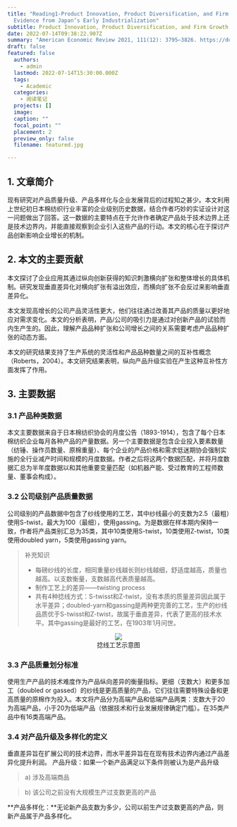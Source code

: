 ```yaml
---
title: "Reading1-Product Innovation, Product Diversification, and Firm Growth:
  Evidence from Japan’s Early Industrialization"
subtitle: Product Innovation, Product Diversification, and Firm Growth.
date: 2022-07-14T09:38:22.907Z
summary: "American Economic Review 2021, 111(12): 3795–3826. https://doi.org/10.1257/aer.20201656"
draft: false
featured: false
  authors:
	- admin
  lastmod: 2022-07-14T15:30:00.000Z
  tags:
	- Academic
  categories:
	- 阅读笔记
  projects: []
  image:
  caption: ""
  focal_point: ""
  placement: 2
  preview_only: false
  filename: featured.jpg

---
```


## 1. 文章简介

现有研究对产品质量升级、产品多样化与企业发展背后的过程知之甚少。本文利用上世纪初日本棉纺织行业丰富的企业级别历史数据，结合作者巧妙的实证设计对这一问题做出了回答。这一数据的主要特点在于允许作者确定产品处于技术边界上还是技术边界内，并能直接观察到企业引入这些产品的行动。本文的核心在于探讨产品创新影响企业增长的机制。

## 2. 本文的主要贡献

本文探讨了企业应用其通过纵向创新获得的知识刺激横向扩张和整体增长的具体机制。研究发现垂直差异化对横向扩张有溢出效应，而横向扩张不会反过来影响垂直差异化。 

本文发现高增长的公司产品灵活性更大，他们往往通过改善其产品的质量以更好地应对需求变化。本文的分析表明，产品/公司的吸引力是通过对创新产品的试验而内生产生的。因此，理解产品品种扩张和公司增长之间的关系需要考虑产品品种扩张的动态方面。

本文的研究结果支持了生产系统的灵活性和产品品种数量之间的互补性概念（Roberts，2004）。本文研究结果表明，纵向产品升级实验在产生这种互补性方面发挥了作用。

## 3. 主要数据

### 3.1 产品种类数据

本文主要数据来自于日本棉纺织协会的月度公告（1893-1914），包含了每个日本棉纺织企业每月各种产品的产量数据。另一个主要数据是包含企业投入要素数量（纺锤、操作员数量、原棉重量）、每个企业的产品价格和需求低迷期协会强制实施的全行业减产时间和规模的月度数据。作者之后将这两个数据匹配，并将月度数据汇总为半年度数据以和其他重要变量匹配（如机器产能、受过教育的工程师数量、董事会构成）。

### 3.2 公司级别产品质量数据

公司级别的产品数据中包含了纱线使用的工艺，其中纱线最小的支数为2.5（最粗）使用S-twist，最大为100（最细），使用gassing。为是数据在样本期内保持一致，作者将产品类别汇总为35类，其中10类使用S-twist，10类使用Z-twist，10类使用doubled yarn，5类使用gassing yarn。

> 补充知识
> 
> * 每磅纱线的长度，相同重量纱线越长则纱线越细，舒适度越高，质量也越高。以支数衡量，支数越高代表质量越高。
> * 制作工艺上的差异——twisting process
> * 共有4种捻线方式：S-twisst和Z-twist，没有本质的质量差异因此属于水平差异；doubled-yarn和gassing是两种更完善的工艺，生产的纱线品质优于S-twisst和Z-twist，故属于垂直差异，代表了更高的技术水平。其中gassing是最好的工艺，在1903年1月问世。

<center>
<img src="https://www.heddels.com/wp-content/uploads/2011/06/STwist.gif"> 
</center>
<center>捻线工艺示意图</center>

### 3.3 产品质量划分标准

使用生产产品的技术难度作为产品纵向差异的衡量指标。更细（支数大）和更多加工（doubled or gassed）的纱线是更高质量的产品，它们往往需要特殊设备和更高质量的原棉作为投入。本文将产品分为高端产品和低端产品两类：支数大于20为高端产品，小于20为低端产品（依据技术和行业发展规律确定门槛）。在35类产品中有16类高端产品。

### 3.4 对产品升级及多样化的定义

垂直差异旨在扩展公司的技术边界，而水平差异旨在在现有技术边界内通过产品差异化提升利润。
产品升级：如果一个新产品满足以下条件则被认为是产品升级

> a) 涉及高端商品

> b) 该公司之前没有大规模生产过支数更高的产品

**产品多样化：**无论新产品支数为多少，公司以前生产过支数更高的产品，则新产品属于产品多样化。
